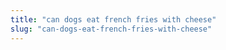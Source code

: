 ```yaml
---
title: "can dogs eat french fries with cheese"
slug: "can-dogs-eat-french-fries-with-cheese"
---
```


